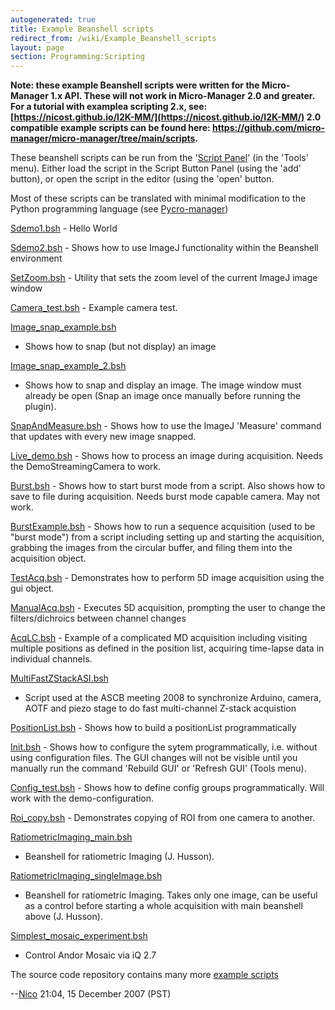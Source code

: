 ```yaml
---
autogenerated: true
title: Example Beanshell scripts
redirect_from: /wiki/Example_Beanshell_scripts
layout: page
section: Programming:Scripting
---
```


<strong>Note: these example Beanshell scripts were written for the Micro-Manager 1.x 
API.  These will not work in Micro-Manager 2.0 and greater. For a tutorial with 
  examplea scripting 2.x, see: [https://nicost.github.io/I2K-MM/](https://nicost.github.io/I2K-MM/)
  2.0 compatible example scripts can be found here: https://github.com/micro-manager/micro-manager/tree/main/scripts.
</strong>

These beanshell scripts can be run from the '[Script
Panel](Script_Panel_GUI)' (in the 'Tools' menu). Either load
the script in the Script Button Panel (using the 'add' button), or open
the script in the editor (using the 'open' button.

Most of these scripts can be translated with minimal modification to the
Python programming language (see
[Pycro-manager](https://github.com/micro-manager/pycro-manager))

[Sdemo1.bsh](/media/files/Sdemo1.bsh) - Hello World

[Sdemo2.bsh](/media/files/Sdemo2.bsh) - Shows how to use
ImageJ functionality within the Beanshell environment

[SetZoom.bsh](/media/files/SetZoom.bsh) - Utility that sets
the zoom level of the current ImageJ image window

[Camera_test.bsh](/media/files/Camera_test.bsh) - Example
camera test.

[Image_snap_example.bsh](/media/files/Image_snap_example.bsh)
- Shows how to snap (but not display) an image

[Image_snap_example_2.bsh](/media/files/Image_snap_example_2.bsh)
- Shows how to snap and display an image. The image window must already
be open (Snap an image once manually before running the plugin).

[SnapAndMeasure.bsh](/media/files/SnapAndMeasure.bsh) - Shows
how to use the ImageJ 'Measure' command that updates with every new
image snapped.

[Live_demo.bsh](/media/files/Live_demo.bsh) - Shows how to
process an image during acquisition. Needs the DemoStreamingCamera to
work.

[Burst.bsh](/media/files/Burst.bsh) - Shows how to start burst
mode from a script. Also shows how to save to file during acquisition.
Needs burst mode capable camera. May not work.

[BurstExample.bsh](/media/files/BurstExample.bsh) - Shows how
to run a sequence acquisition (used to be "burst mode") from a script
including setting up and starting the acquisition, grabbing the images
from the circular buffer, and filing them into the acquisition object.

[TestAcq.bsh](/media/files/TestAcq.bsh) - Demonstrates how to
perform 5D image acquisition using the gui object.

[ManualAcq.bsh](/media/files/ManualAcq.bsh) - Executes 5D
acquisition, prompting the user to change the filters/dichroics between
channel changes

[AcqLC.bsh](/media/files/AcqLC.bsh) - Example of a complicated
MD acquisition including visiting multiple positions as defined in the
position list, acquiring time-lapse data in individual channels.

[MultiFastZStackASI.bsh](/media/files/MultiFastZStackASI.bsh)
- Script used at the ASCB meeting 2008 to synchronize Arduino, camera,
AOTF and piezo stage to do fast multi-channel Z-stack acquistion

[PositionList.bsh](/media/files/PositionList.bsh) - Shows how
to build a positionList programmatically

[Init.bsh](/media/files/Init.bsh) - Shows how to configure the
sytem programmatically, i.e. without using configuration files. The GUI
changes will not be visible until you manually run the command 'Rebuild
GUI' or 'Refresh GUI' (Tools menu).

[Config_test.bsh](/media/files/Config_test.bsh) - Shows how
to define config groups programmatically. Will work with the
demo-configuration.

[Roi_copy.bsh](/media/files/Roi_copy.bsh) - Demonstrates
copying of ROI from one camera to another.

[RatiometricImaging_main.bsh](/media/files/RatiometricImaging_main.bsh)
- Beanshell for ratiometric Imaging (J. Husson).

[RatiometricImaging_singleImage.bsh](/media/files/RatiometricImaging_singleImage.bsh)
- Beanshell for ratiometric Imaging. Takes only one image, can be useful
as a control before starting a whole acquisition with main beanshell
above (J. Husson).

[Simplest_mosaic_experiment.bsh](/media/files/Simplest_mosaic_experiment.bsh)
- Control Andor Mosaic via iQ 2.7

The source code repository contains many more [example
scripts](https://github.com/micro-manager/micro-manager/tree/main/scripts)

--[Nico](/users/Nico) 21:04, 15 December 2007 (PST)

